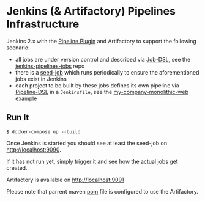 
# Jenkins (& Artifactory) Pipelines Infrastructure

Jenkins 2.x with the [Pipeline Plugin](https://wiki.jenkins-ci.org/display/JENKINS/Pipeline+Plugin) and Artifactory to support the following scenario:

 * all jobs are under version control and described via [Job-DSL](https://github.com/jenkinsci/job-dsl-plugin/wiki), see the [jenkins-pipelines-jobs](https://github.com/ivans-innovation-lab/jenkins-pipelines-jobs) repo
 * there is a [seed-job](https://github.com/ivans-innovation-lab/jenkins-pipes-infra/blob/master/seedJob.xml) which runs periodically to ensure the aforementioned jobs exist in Jenkins
 * each project to be built by these jobs defines its own pipeline via [Pipeline-DSL](https://jenkins.io/doc/book/pipeline/syntax/) in a `Jenkinsfile`, see the  [my-company-monolithic-web](https://github.com/ivans-innovation-lab/my-company-monolithic-web) example


## Run It

```
$ docker-compose up --build
```

Once Jenkins is started you should see at least the seed-job on [http://localhost:9090](http://localhost:9090).

If it has not run yet, simply trigger it and see how the actual jobs get created.

Artifactory is available on [http://localhost:9091](http://localhost:9091)

Please note that parrent maven [pom](https://github.com/ivans-innovation-lab/my-company-common/blob/master/pom.xml) file is configured to use the Artifactory.
